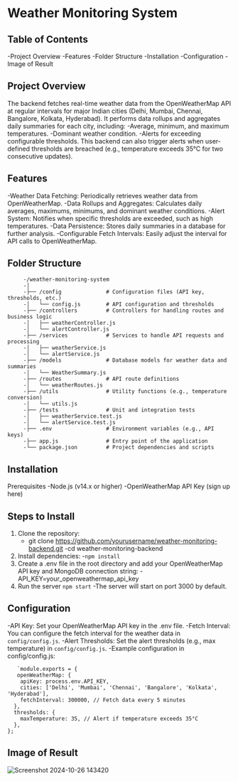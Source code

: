 # Weather Monitoring System
## Table of Contents
   -Project Overview
   -Features
   -Folder Structure
   -Installation
   -Configuration
   -Image of Result
## Project Overview
   The backend fetches real-time weather data from the OpenWeatherMap API at regular intervals for major Indian cities (Delhi, Mumbai, Chennai, Bangalore, Kolkata, Hyderabad).
   It performs data rollups and aggregates daily summaries for each city, including:
      -Average, minimum, and maximum temperatures.
      -Dominant weather condition.
      -Alerts for exceeding configurable thresholds.
   This backend can also trigger alerts when user-defined thresholds are breached (e.g., temperature exceeds 35°C for two consecutive updates).

## Features
   -Weather Data Fetching: Periodically retrieves weather data from OpenWeatherMap.
   -Data Rollups and Aggregates: Calculates daily averages, maximums, minimums, and dominant weather conditions.
   -Alert System: Notifies when specific thresholds are exceeded, such as high temperatures.
   -Data Persistence: Stores daily summaries in a database for further analysis.
   -Configurable Fetch Intervals: Easily adjust the interval for API calls to OpenWeatherMap.

## Folder Structure
         -/weather-monitoring-system
         -│
         -├── /config              # Configuration files (API key, thresholds, etc.)
         -│   └── config.js        # API configuration and thresholds
         -├── /controllers         # Controllers for handling routes and business logic
         -│   ├── weatherController.js
         -│   └── alertController.js
         -├── /services            # Services to handle API requests and processing
         -│   ├── weatherService.js
         -│   └── alertService.js
         -├── /models              # Database models for weather data and summaries
         -│   └── WeatherSummary.js
         -├── /routes              # API route definitions
         -│   └── weatherRoutes.js
         -├── /utils               # Utility functions (e.g., temperature conversion)
         -│   └── utils.js
         -├── /tests               # Unit and integration tests
         -│   ├── weatherService.test.js
         -│   └── alertService.test.js
         -├── .env                 # Environment variables (e.g., API keys)
         -├── app.js               # Entry point of the application
         -└── package.json         # Project dependencies and scripts
## Installation
Prerequisites
   -Node.js (v14.x or higher)
   -OpenWeatherMap API Key (sign up here)
## Steps to Install
1. Clone the repository:
   - git clone https://github.com/yourusername/weather-monitoring-backend.git
   -cd weather-monitoring-backend
2. Install dependencies:
   -`npm install`
3. Create a .env file in the root directory and add your OpenWeatherMap API key and MongoDB connection string:
   -API_KEY=your_openweathermap_api_key
4. Run the server
      `npm start`
      -The server will start on port 3000 by default.
## Configuration
   -API Key: Set your OpenWeatherMap API key in the .env file.
   -Fetch Interval: You can configure the fetch interval for the weather data in `config/config.js`.
   -Alert Thresholds: Set the alert thresholds (e.g., max temperature) in `config/config.js`.
   -Example configuration in config/config.js:
   ```
      `module.exports = {
      openWeatherMap: {
       apiKey: process.env.API_KEY,
       cities: ['Delhi', 'Mumbai', 'Chennai', 'Bangalore', 'Kolkata', 'Hyderabad'],
       fetchInterval: 300000, // Fetch data every 5 minutes
     },
     thresholds: {
       maxTemperature: 35, // Alert if temperature exceeds 35°C
     },
   };
```
## Image of Result
![Screenshot 2024-10-26 143420](https://github.com/user-attachments/assets/ff5bbe26-5109-4ba8-9199-5d3227875463)
